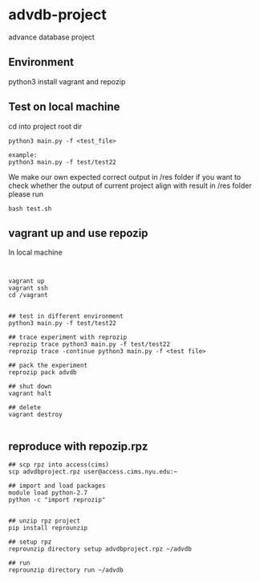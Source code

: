 # advdb-project
advance database project
## Environment

python3
install vagrant and repozip


## Test on local machine
cd into project root dir
```
python3 main.py -f <test_file>

example:
python3 main.py -f test/test22
```

We make our own expected correct output in /res folder
if you want to check whether the output of current project align with result in /res folder
please run
```
bash test.sh
```

## vagrant up and use repozip
In local machine
```


vagrant up
vagrant ssh
cd /vagrant


## test in different environment
python3 main.py -f test/test22

## trace experiment with reprozip
reprozip trace python3 main.py -f test/test22
reprozip trace -continue python3 main.py -f <test file>

## pack the experiment
reprozip pack advdb

## shut down
vagrant halt

## delete
vagrant destroy


```


## reproduce with repozip.rpz

```
## scp rpz into access(cims)
scp advdbproject.rpz user@access.cims.nyu.edu:~

## import and load packages
module load python-2.7
python -c "import reprozip"


## unzip rpz project
pip install reprounzip

## setup rpz
reprounzip directory setup advdbproject.rpz ~/advdb

## run
reprounzip directory run ~/advdb
```